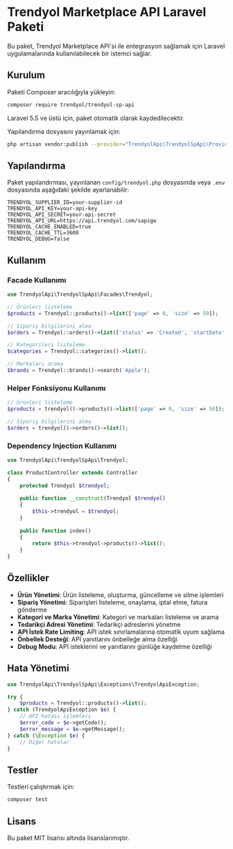 # Trendyol Marketplace API Laravel Paketi

Bu paket, Trendyol Marketplace API'si ile entegrasyon sağlamak için Laravel uygulamalarında kullanılabilecek bir istemci sağlar.

## Kurulum

Paketi Composer aracılığıyla yükleyin:

```bash
composer require trendyol/trendyol-sp-api
```

Laravel 5.5 ve üstü için, paket otomatik olarak kaydedilecektir.

Yapılandırma dosyasını yayınlamak için:

```bash
php artisan vendor:publish --provider="TrendyolApi\TrendyolSpApi\Providers\TrendyolServiceProvider" --tag="config"
```

## Yapılandırma

Paket yapılandırması, yayınlanan `config/trendyol.php` dosyasında veya `.env` dosyasında aşağıdaki şekilde ayarlanabilir:

```dotenv
TRENDYOL_SUPPLIER_ID=your-supplier-id
TRENDYOL_API_KEY=your-api-key
TRENDYOL_API_SECRET=your-api-secret
TRENDYOL_API_URL=https://api.trendyol.com/sapigw
TRENDYOL_CACHE_ENABLED=true
TRENDYOL_CACHE_TTL=3600
TRENDYOL_DEBUG=false
```

## Kullanım

### Facade Kullanımı

```php
use TrendyolApi\TrendyolSpApi\Facades\Trendyol;

// Ürünleri listeleme
$products = Trendyol::products()->list(['page' => 0, 'size' => 50]);

// Sipariş bilgilerini alma
$orders = Trendyol::orders()->list(['status' => 'Created', 'startDate' => '2023-01-01', 'endDate' => '2023-12-31']);

// Kategorileri listeleme
$categories = Trendyol::categories()->list();

// Markaları arama
$brands = Trendyol::brands()->search('Apple');
```

### Helper Fonksiyonu Kullanımı

```php
// Ürünleri listeleme
$products = trendyol()->products()->list(['page' => 0, 'size' => 50]);

// Sipariş bilgilerini alma
$orders = trendyol()->orders()->list();
```

### Dependency Injection Kullanımı

```php
use TrendyolApi\TrendyolSpApi\Trendyol;

class ProductController extends Controller
{
    protected Trendyol $trendyol;
    
    public function __construct(Trendyol $trendyol)
    {
        $this->trendyol = $trendyol;
    }
    
    public function index()
    {
        return $this->trendyol->products()->list();
    }
}
```

## Özellikler

- **Ürün Yönetimi**: Ürün listeleme, oluşturma, güncelleme ve silme işlemleri
- **Sipariş Yönetimi**: Siparişleri listeleme, onaylama, iptal etme, fatura gönderme
- **Kategori ve Marka Yönetimi**: Kategori ve markaları listeleme ve arama
- **Tedarikçi Adresi Yönetimi**: Tedarikçi adreslerini yönetme
- **API İstek Rate Limiting**: API istek sınırlamalarına otomatik uyum sağlama
- **Önbellek Desteği**: API yanıtlarını önbelleğe alma özelliği
- **Debug Modu**: API isteklerini ve yanıtlarını günlüğe kaydetme özelliği

## Hata Yönetimi

```php
use TrendyolApi\TrendyolSpApi\Exceptions\TrendyolApiException;

try {
    $products = Trendyol::products()->list();
} catch (TrendyolApiException $e) {
    // API hatası işlemleri
    $error_code = $e->getCode();
    $error_message = $e->getMessage();
} catch (\Exception $e) {
    // Diğer hatalar
}
```

## Testler

Testleri çalıştırmak için:

```bash
composer test
```

## Lisans

Bu paket MIT lisansı altında lisanslanmıştır. 